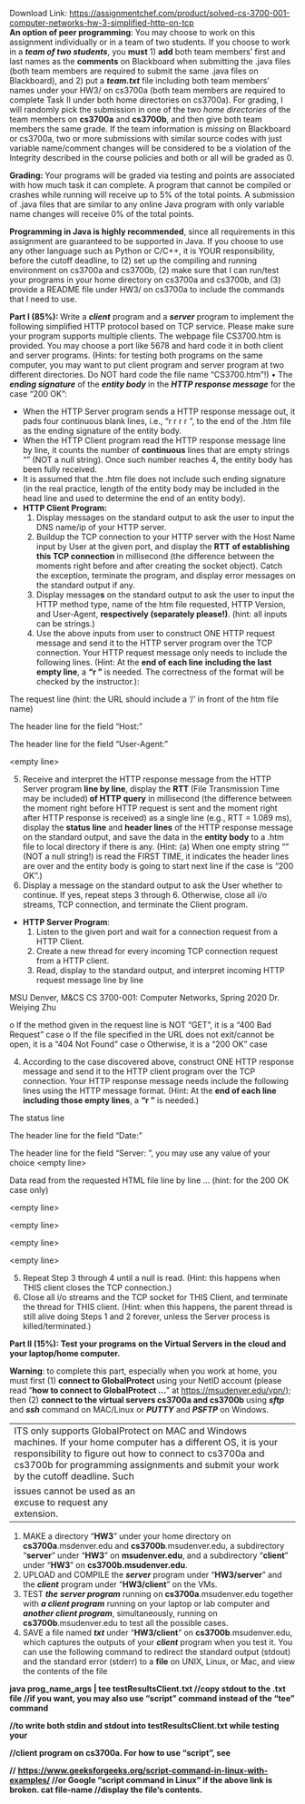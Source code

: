 Download Link: https://assignmentchef.com/product/solved-cs-3700-001-computer-networks-hw-3-simplified-http-on-tcp
<br>
<strong>An option of peer programming</strong>: You may choose to work on this assignment individually or in a team of two students.  If you choose to work in a <strong><em>team of two students</em></strong>, you <strong>must</strong> 1) <strong>add</strong> both team members’ first and last names as the <strong>comments</strong> on Blackboard when submitting the .java files (both team members are required to submit the same .java files on Blackboard), and 2) put a <strong><em>team.txt</em></strong> file including both team members’ names under your HW3/ on cs3700a (both team members are required to complete Task II under both home directories on cs3700a).  For grading, I will randomly pick the submission in one of the two <em>home directories</em> of the team members on <strong>cs3700a</strong> and <strong>cs3700b</strong>, and then give both team members the same grade.  If the team information is <em>missing</em> on Blackboard or cs3700a, two or more submissions with similar source codes with just variable name/comment changes will be considered to be a violation of the Integrity described in the course policies and both or all will be graded as 0.

<strong>Grading: </strong>Your programs will be graded via testing and points are associated with how much task it can complete.  A program that cannot be compiled or crashes while running will receive up to 5% of the total points.  A submission of .java files that are similar to any online Java program with only variable name changes will receive 0% of the total points.

<strong>Programming in Java is highly recommended</strong>, since all requirements in this assignment are guaranteed to be supported in Java.  If you choose to use any other language such as Python or C/C++, it is YOUR responsibility, before the cutoff deadline, to (2) set up the compiling and running environment on cs3700a and cs3700b, (2) make sure that I can run/test your programs in your home directory on cs3700a and cs3700b, and (3) provide a README file under HW3/ on cs3700a to include the commands that I need to use.




<strong>Part I (85%): </strong>Write a <strong><em>client</em></strong> program and a <strong><em>server</em></strong> program to implement the following simplified HTTP protocol based on TCP service. Please make sure your program supports multiple clients. The webpage file CS3700.htm is provided. You may choose a port like 5678 and hard code it in both client and server programs. (Hints: for testing both programs on the same computer, you may want to put client program and server program at two different directories. Do NOT hard code the file name “CS3700.htm”!) • The <strong><em>ending signature</em></strong> of the <strong><em>entity body</em></strong> in the <strong><em>HTTP response message</em></strong> for the case “200 OK”:

<ul>

 <li>When the HTTP Server program sends a HTTP response message out, it pads four continuous blank lines, i.e., “r
r
r
r
”, to the end of the .htm file as the ending signature of the entity body.</li>

 <li>When the HTTP Client program read the HTTP response message line by line, it counts the number of <strong>continuous</strong> lines that are empty strings “” (NOT a null string). Once such number reaches 4, the entity body has been fully received.</li>

 <li>It is assumed that the .htm file does not include such ending signature (in the real practice, length of the entity body may be included in the head line and used to determine the end of an entity body).</li>

 <li><strong>HTTP Client Program: </strong>

  <ol>

   <li>Display messages on the standard output to ask the user to input the DNS name/ip of your HTTP server.</li>

   <li>Buildup the TCP connection to your HTTP server with the Host Name input by User at the given port, and display the <strong>RTT</strong> <strong>of establishing this TCP connection</strong> in millisecond (the difference between the moments right before and after creating the socket object). Catch the exception, terminate the program, and display error messages on the standard output if any.</li>

   <li>Display message<strong>s</strong> on the standard output to ask the user to input the HTTP method type, name of the htm file requested, HTTP Version, and User-Agent, <strong>respectively (separately please!)</strong>. (hint: all inputs can be strings.)</li>

   <li>Use the above inputs from user to construct ONE HTTP request message and send it to the HTTP server program over the TCP connection. Your HTTP request message only needs to include the following lines. (Hint: At the <strong>end of each line</strong> <strong>including the last empty line</strong>, a <strong>“r
”</strong> is needed. The correctness of the format will be checked by the instructor.):</li>

  </ol></li>

</ul>

The request line (hint: the URL should include a ‘/’ in front of the htm file name)

The header line for the field “Host:”

The header line for the field “User-Agent:”

&lt;empty line&gt;

<ol start="5">

 <li>Receive and interpret the HTTP response message from the HTTP Server program <strong>line by line</strong>, display the <strong>RTT </strong>(File Transmission Time may be included)<strong> of HTTP query</strong> in millisecond (the difference between the moment right before HTTP request is sent and the moment right after HTTP response is received) as a single line (e.g., RTT = 1.089 ms), display the <strong>status line</strong> and <strong>header lines</strong> of the HTTP response message on the standard output, and save the data in the <strong>entity body</strong> to a .htm file to local directory if there is any. (Hint: (a) When one empty string “” (NOT a null string!) is read the FIRST TIME, it indicates the header lines are over and the entity body is going to start next line if the case is “200 OK”.)</li>

 <li>Display a message on the standard output to ask the User whether to continue. If yes, repeat steps 3 through 6. Otherwise, close all i/o streams, TCP connection, and terminate the Client program.</li>

</ol>

<ul>

 <li><strong>HTTP Server Program</strong>:

  <ol>

   <li>Listen to the given port and wait for a connection request from a HTTP Client.</li>

   <li>Create a new thread for every incoming TCP connection request from a HTTP client.</li>

   <li>Read, display to the standard output, and interpret incoming HTTP request message line by line</li>

  </ol></li>

</ul>

MSU Denver, M&amp;CS                                               CS 3700-001: Computer Networks, Spring 2020                                                  Dr. Weiying Zhu

o          If the method given in the request line is NOT “GET”, it is a “400 Bad Request” case o   If the file specified in the URL does not exit/cannot be open, it is a “404 Not Found” case o     Otherwise, it is a “200 OK” case

<ol start="4">

 <li>According to the case discovered above, construct ONE HTTP response message and send it to the HTTP client program over the TCP connection. Your HTTP response message needs include the following lines using the HTTP message format. (Hint: At the <strong>end of each line</strong> <strong>including those empty lines</strong>, a <strong>“r
”</strong> is needed.)</li>

</ol>

The status line

The header line for the field “Date:”

The header line for the field “Server: ”, you may use any value of your choice &lt;empty line&gt;

Data read from the requested HTML file line by line … (hint: for the 200 OK case only)

&lt;empty line&gt;

&lt;empty line&gt;

&lt;empty line&gt;

&lt;empty line&gt;

<ol start="5">

 <li>Repeat Step 3 through 4 until a null is read. (Hint: this happens when THIS client closes the TCP connection.)</li>

 <li>Close all i/o streams and the TCP socket for THIS Client, and terminate the thread for THIS client. (Hint: when this happens, the parent thread is still alive doing Steps 1 and 2 forever, unless the Server process is killed/terminated.)</li>

</ol>




<strong>Part II (15%): Test your programs on the Virtual Servers in the cloud and your laptop/home computer. </strong>

<strong>Warning</strong>: to complete this part, especially when you work at home, you must first (1) <strong>connect to GlobalProtect </strong>using your NetID account (please read “<strong>how to connect to GlobalProtect …</strong>” at <u>https://msudenver.edu/vpn/</u>); then (2) <strong>connect to the virtual servers cs3700a and cs3700b</strong> using <strong><em>sftp</em></strong> and <strong><em>ssh</em></strong> command on MAC/Linux or <strong><em>PUTTY</em></strong> and <strong><em>PSFTP</em></strong> on Windows.




<table width="720">

 <tbody>

  <tr>

   <td colspan="2" width="720">ITS only supports GlobalProtect on MAC and Windows machines.  If your home computer has a different OS, it is your responsibility to figure out how to connect to cs3700a and cs3700b for programming assignments and submit your work by the cutoff deadline.  Such</td>

  </tr>

  <tr>

   <td width="320">issues cannot be used as an excuse to request any extension.</td>

   <td width="400"><strong> </strong></td>

  </tr>

 </tbody>

</table>

<strong> </strong>

<ol>

 <li>MAKE a directory “<strong>HW3</strong>” under your home directory on <strong>cs3700a</strong>.msdenver.edu and <strong>cs3700b</strong>.msudenver.edu, a subdirectory “<strong>server</strong>” under “<strong>HW3</strong>” on <strong>msudenver.edu</strong>, and a subdirectory “<strong>client</strong>” under “<strong>HW3</strong>” on <strong>cs3700b.msudenver.edu</strong>.</li>

 <li>UPLOAD and COMPILE the <strong><em>server</em></strong> program under “<strong>HW3/server</strong>” and the <strong><em>client</em></strong> program under “<strong>HW3/client</strong>” on the VMs.</li>

 <li>TEST <strong><em>the</em></strong> <strong><em>server program</em></strong> running on <strong>cs3700a</strong>.msudenver.edu together with <strong><em>a client program</em></strong> running on your laptop or lab computer and <strong><em>another client program</em></strong>, simultaneously, running on <strong>cs3700b</strong>.msudenver.edu to test all the possible cases.</li>

 <li>SAVE a file named <strong><em>txt</em></strong> under “<strong>HW3/client</strong>” on <strong>cs3700b</strong>.msudenver.edu, which captures the outputs of your <strong><em>client</em></strong> program when you test it. You can use the following command to redirect the standard output (stdout) and the standard error (stderr) to a <strong>file</strong> on UNIX, Linux, or Mac, and view the contents of the file</li>

</ol>

<strong>java prog_name_args | tee testResultsClient.txt //copy stdout to the .txt file  //if you want, you may also use “script” command instead of the “tee” command </strong>

<strong>     //to write both stdin and stdout into testResultsClient.txt while testing your </strong>

<strong>      //client program on cs3700a.  For how to use “script”, see  </strong>

<strong> //</strong> <strong><u>https://www.geeksforgeeks.org/script-command-in-linux-with-examples/</u></strong><strong>  //or Google “script command in Linux” if the above link is broken. cat file-name //display the file’s contents.  </strong>